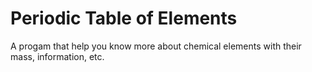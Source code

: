 # Periodic Table of Elements
 A progam that help you know more about chemical elements with their mass, information, etc.
